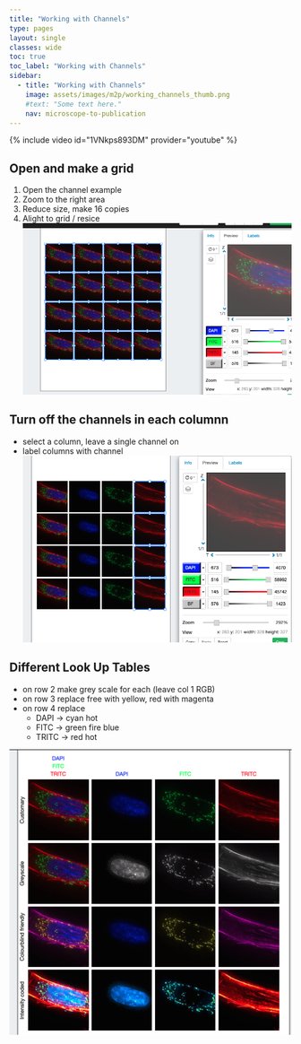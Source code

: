 ```yaml
---
title: "Working with Channels"
type: pages
layout: single
classes: wide
toc: true
toc_label: "Working with Channels"
sidebar:
  - title: "Working with Channels"
    image: assets/images/m2p/working_channels_thumb.png
    #text: "Some text here."
    nav: microscope-to-publication
---
```


{% include video id="1VNkps893DM" provider="youtube" %}


## Open and make a grid
1. Open the channel example
2. Zoom to the right area
3. Reduce size, make 16 copies
4. Alight to grid / resice
![](media/open_make_4x4.png)

## Turn off the channels in each columnn
* select a column, leave a single channel on
* label columns with channel
![](media/turn_off_channels.png)

## Different Look Up Tables
* on row 2 make grey scale for each (leave col 1 RGB)
* on row 3 replace free with yellow, red with magenta
* on row 4 replace 
	* DAPI -> cyan hot 
	* FITC -> green fire blue
	* TRITC -> red hot

![](media/colour_matrix.png)
